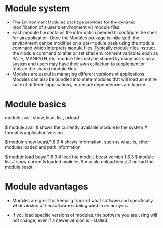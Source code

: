 
# Module system

- The Environment Modules package provides for the dynamic modification of 
  a user's environment via module files.
- Each module file contains the information needed to configure the shell
  for an application. Once the Modules package is initialized, the 
  environment can be modified on a per-module basis using the module command 
  which interprets module files. Typically module files instruct the module 
  command to alter or set shell environment variables such as PATH, MANPATH, 
  etc. module files may be shared by many users on a system and users may 
  have their own collection to supplement or replace the shared module files.
- Modules are useful in managing different versions of applications. 
  Modules can also be bundled into meta-modules that will load an entire 
  suite of different applications, or ensure dependencies are loaded.

# Module basics

module avail, show, load, list, unload

   $ module avail # shows the currently available module to the system # format is application/version

   $ module show beast/1.8.3 # shows information, such as what-is, other modules loaded and path information

   $ module load beast/1.8.3 # load the module beast version 1.8.3 $ module list # show currently loaded modules
   $ module unload beast # unload the module beast

# Module advantages

- Modules are great for keeping track of what software and specifically 
  what version of the software is being used in an analysis.

- If you load specific versions of modules, the software you are using will
  not change, even if a newer version is installed.
